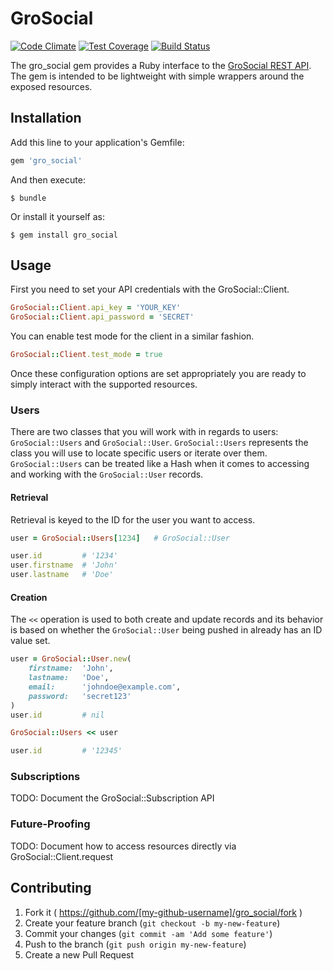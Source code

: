# GroSocial

[![Code Climate](https://codeclimate.com/github/BaseCampOps/gro_social/badges/gpa.svg)](https://codeclimate.com/github/BaseCampOps/gro_social)
[![Test Coverage](https://codeclimate.com/github/BaseCampOps/gro_social/badges/coverage.svg)](https://codeclimate.com/github/BaseCampOps/gro_social)
[![Build Status](https://travis-ci.org/BaseCampOps/gro_social.svg)](https://travis-ci.org/BaseCampOps/gro_social)

The gro_social gem provides a Ruby interface to the [GroSocial REST API](https://api.grosocial.com/documentation).
The gem is intended to be lightweight with simple wrappers around the exposed
resources.

## Installation

Add this line to your application's Gemfile:

```ruby
gem 'gro_social'
```

And then execute:

    $ bundle

Or install it yourself as:

    $ gem install gro_social

## Usage

First you need to set your API credentials with the GroSocial::Client.

```ruby
GroSocial::Client.api_key = 'YOUR_KEY'
GroSocial::Client.api_password = 'SECRET'
```

You can enable test mode for the client in a similar fashion.

```ruby
GroSocial::Client.test_mode = true
```

Once these configuration options are set appropriately you are ready to simply
interact with the supported resources.

### Users

There are two classes that you will work with in regards to users:
`GroSocial::Users` and `GroSocial::User`. `GroSocial::Users` represents the
class you will use to locate specific users or iterate over them.
`GroSocial::Users` can be treated like a Hash when it comes to accessing and
working with the `GroSocial::User` records.

#### Retrieval

Retrieval is keyed to the ID for the user you want to access.

```ruby
user = GroSocial::Users[1234]   # GroSocial::User

user.id         # '1234'
user.firstname  # 'John'
user.lastname   # 'Doe'
```

#### Creation

The `<<` operation is used to both create and update records and its behavior
is based on whether the `GroSocial::User` being pushed in already has an ID
value set.

```ruby
user = GroSocial::User.new(
    firstname:  'John',
    lastname:   'Doe',
    email:      'johndoe@example.com',
    password:   'secret123'
)
user.id         # nil

GroSocial::Users << user

user.id         # '12345'
```

### Subscriptions

TODO: Document the GroSocial::Subscription API

### Future-Proofing

TODO: Document how to access resources directly via GroSocial::Client.request

## Contributing

1. Fork it ( https://github.com/[my-github-username]/gro_social/fork )
2. Create your feature branch (`git checkout -b my-new-feature`)
3. Commit your changes (`git commit -am 'Add some feature'`)
4. Push to the branch (`git push origin my-new-feature`)
5. Create a new Pull Request
